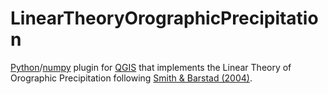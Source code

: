 # LinearTheoryOrographicPrecipitation
[Python](http://python.org)/[numpy](http://numpy.org) plugin for [QGIS](http://www.qgis.org) that implements the Linear Theory of Orographic Precipitation following [Smith & Barstad (2004)](http://dx.doi.org/10.1175/1520-0469(2004)061<1377:ALTOOP>2.0.CO;2).